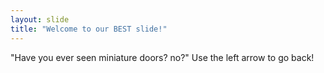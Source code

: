 ```yaml
---
layout: slide
title: "Welcome to our BEST slide!"
---
```

"Have you ever seen miniature doors? no?" 
Use the left arrow to go back!
